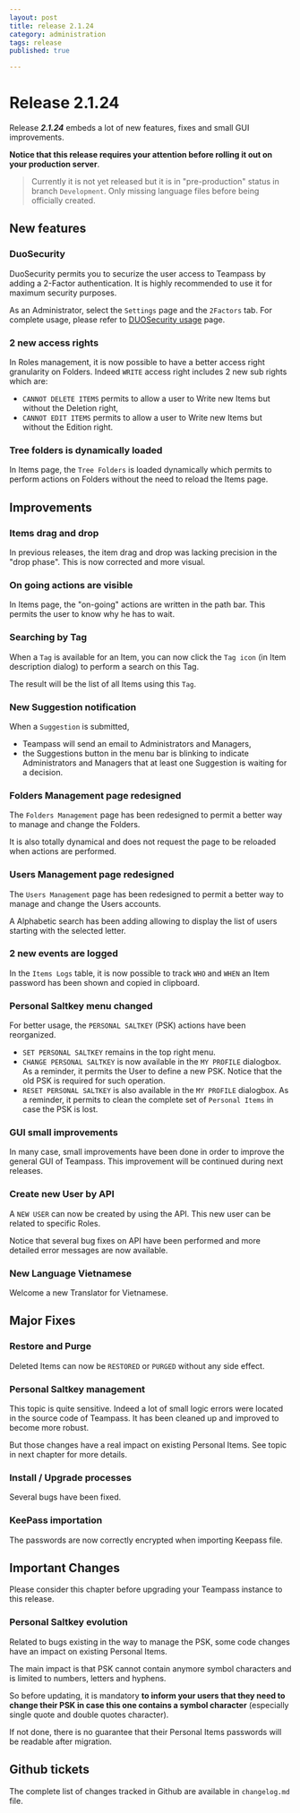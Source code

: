 ```yaml
---
layout: post
title: release 2.1.24
category: administration
tags: release
published: true

---
```


# Release 2.1.24

Release ***2.1.24*** embeds a lot of new features, fixes and small GUI improvements.

**Notice that this release requires your attention before rolling it out on your production server**.

> Currently it is not yet released but it is in "pre-production" status in branch `Development`. Only missing language files before being officially created.

## New features

### DuoSecurity

DuoSecurity permits you to securize the user access to Teampass by adding a 2-Factor authentication. It is highly recommended to use it for maximum security purposes.

As an Administrator, select the `Settings` page and the `2Factors` tab. For complete usage, please refer to [DUOSecurity usage]() page.

### 2 new access rights

In Roles management, it is now possible to have a better  access right granularity on Folders. Indeed `WRITE` access right includes 2 new sub rights which are:

* `CANNOT DELETE ITEMS` permits to allow a user to Write new Items but without the Deletion right,
* `CANNOT EDIT ITEMS` permits to allow a user to Write new Items but without the Edition right.

### Tree folders is dynamically loaded

In Items page, the `Tree Folders` is loaded dynamically which permits to perform actions on Folders without the need to reload the Items page.

## Improvements

### Items drag and drop

In previous releases, the item drag and drop was lacking precision in the "drop phase". This is now corrected and more visual.

### On going actions are visible

In Items page, the "on-going" actions are written in the path bar. This permits the user to know why he has to wait.

### Searching by Tag

When a `Tag` is available for an Item, you can now click the `Tag icon` (in Item description dialog) to perform a search on this Tag.

The result will be the list of all Items using this `Tag`.

### New Suggestion notification

When a `Suggestion` is submitted, 

* Teampass will send an email to Administrators and Managers,
* the Suggestions button in the menu bar is blinking to indicate Administrators and Managers that at least one Suggestion is waiting for a decision.

### Folders Management page redesigned

The `Folders Management` page has been redesigned to permit a better way to manage and change the Folders.

It is also totally dynamical and does not request the page to be reloaded when actions are performed.

### Users Management page redesigned

The `Users Management` page has been redesigned to permit a better way to manage and change the Users accounts.

A Alphabetic search has been adding allowing to display the list of users starting with the selected letter.

### 2 new events are logged

In the `Items Logs` table, it is now possible to track `WHO` and `WHEN` an Item password has been shown and copied in clipboard.

### Personal Saltkey menu changed

For better usage, the `PERSONAL SALTKEY` (PSK) actions have been reorganized.

* `SET PERSONAL SALTKEY` remains in the top right menu.
* `CHANGE PERSONAL SALTKEY` is now available in the `MY PROFILE` dialogbox. As a reminder, it permits the User to define a new PSK. Notice that the old PSK is required for such operation.
* `RESET PERSONAL SALTKEY` is also available in the `MY PROFILE` dialogbox. As a reminder, it permits to clean the complete set of `Personal Items` in case the PSK is lost.

### GUI small improvements

In many case, small improvements have been done in order to improve the general GUI of Teampass. This improvement will be continued during next releases.

### Create new User by API

A `NEW USER` can now be created by using the API. This new user can be related to specific Roles.

Notice that several bug fixes on API have been performed and more detailed error messages are now available.

### New Language Vietnamese

Welcome a new Translator for Vietnamese.

## Major Fixes

### Restore and Purge

Deleted Items can now be `RESTORED` or `PURGED` without any side effect.

### Personal Saltkey management

This topic is quite sensitive. Indeed a lot of small logic errors were located in the source code of Teampass. It has been cleaned up and improved to become more robust.

But those changes have a real impact on existing Personal Items. See topic in next chapter for more details.

### Install / Upgrade processes

Several bugs have been fixed.

### KeePass importation

The passwords are now correctly encrypted when importing Keepass file.

## Important Changes

Please consider this chapter before upgrading your Teampass instance to this release.

### Personal Saltkey evolution

Related to bugs existing in the way to manage the PSK, some code changes have an impact on existing Personal Items.

The main impact is that PSK cannot contain anymore symbol characters and is limited to numbers, letters and hyphens.

So before updating, it is mandatory **to inform your users that they need to change their PSK in case this one contains a symbol character** (especially single quote and double quotes character).

If not done, there is no guarantee that their Personal Items passwords will be readable after migration.

## Github tickets

The complete list of changes tracked in Github are available in `changelog.md` file.  
